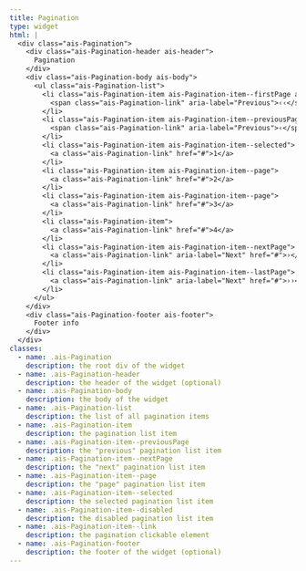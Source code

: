 ```yaml
---
title: Pagination
type: widget
html: |
  <div class="ais-Pagination">
    <div class="ais-Pagination-header ais-header">
      Pagination
    </div>
    <div class="ais-Pagination-body ais-body">
      <ul class="ais-Pagination-list">
        <li class="ais-Pagination-item ais-Pagination-item--firstPage ais-Pagination-item--disabled">
          <span class="ais-Pagination-link" aria-label="Previous">‹‹</span>
        </li>
        <li class="ais-Pagination-item ais-Pagination-item--previousPage ais-Pagination-item--disabled">
          <span class="ais-Pagination-link" aria-label="Previous">‹</span>
        </li>
        <li class="ais-Pagination-item ais-Pagination-item--selected">
          <a class="ais-Pagination-link" href="#">1</a>
        </li>
        <li class="ais-Pagination-item ais-Pagination-item--page">
          <a class="ais-Pagination-link" href="#">2</a>
        </li>
        <li class="ais-Pagination-item ais-Pagination-item--page">
          <a class="ais-Pagination-link" href="#">3</a>
        </li>
        <li class="ais-Pagination-item">
          <a class="ais-Pagination-link" href="#">4</a>
        </li>
        <li class="ais-Pagination-item ais-Pagination-item--nextPage">
          <a class="ais-Pagination-link" aria-label="Next" href="#">›</a>
        </li>
        <li class="ais-Pagination-item ais-Pagination-item--lastPage">
          <a class="ais-Pagination-link" aria-label="Next" href="#">››</a>
        </li>
      </ul>
    </div>
    <div class="ais-Pagination-footer ais-footer">
      Footer info
    </div>
  </div>
classes:
  - name: .ais-Pagination
    description: the root div of the widget
  - name: .ais-Pagination-header
    description: the header of the widget (optional)
  - name: .ais-Pagination-body
    description: the body of the widget
  - name: .ais-Pagination-list
    description: the list of all pagination items
  - name: .ais-Pagination-item
    description: the pagination list item
  - name: .ais-Pagination-item--previousPage
    description: the "previous" pagination list item
  - name: .ais-Pagination-item--nextPage
    description: the "next" pagination list item
  - name: .ais-Pagination-item--page
    description: the "page" pagination list item
  - name: .ais-Pagination-item--selected
    description: the selected pagination list item
  - name: .ais-Pagination-item--disabled
    description: the disabled pagination list item
  - name: .ais-Pagination-item--link
    description: the pagination clickable element
  - name: .ais-Pagination-footer
    description: the footer of the widget (optional)
---
```


